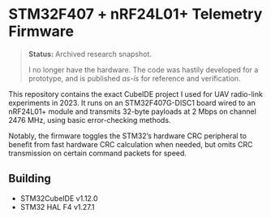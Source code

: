 # STM32F407 + nRF24L01+ Telemetry Firmware

> **Status:** Archived research snapshot.
>
> I no longer have the hardware. The code was hastily developed for a prototype, and is published *as-is* for reference and verification.

This repository contains the exact CubeIDE project I used for UAV radio-link experiments in 2023.
It runs on an STM32F407G-DISC1 board wired to an nRF24L01+ module and transmits 32-byte payloads at 2 Mbps on channel 2476 MHz, using basic error-checking methods.

Notably, the firmware toggles the STM32’s hardware CRC peripheral to benefit from fast hardware CRC calculation when needed, but omits CRC transmission on certain command packets for speed.

## Building

* STM32CubeIDE v1.12.0
* STM32 HAL F4 v1.27.1
